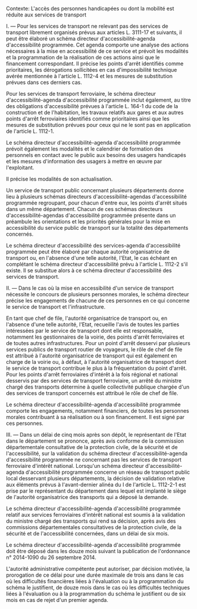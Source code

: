 Contexte: L'accès des personnes handicapées ou dont la mobilité est réduite aux services de transport

I. — Pour les services de transport ne relevant pas des services de transport librement organisés prévus aux articles L. 3111-17 et suivants, il peut être élaboré un schéma directeur d'accessibilité-agenda d'accessibilité programmée. Cet agenda comporte une analyse des actions nécessaires à la mise en accessibilité de ce service et prévoit les modalités et la programmation de la réalisation de ces actions ainsi que le financement correspondant. Il précise les points d'arrêt identifiés comme prioritaires, les dérogations sollicitées en cas d'impossibilité technique avérée mentionnée à l'article L. 1112-4 et les mesures de substitution prévues dans ces derniers cas.

Pour les services de transport ferroviaire, le schéma directeur d'accessibilité-agenda d'accessibilité programmée inclut également, au titre des obligations d'accessibilité prévues à l'article L. 164-1 du code de la construction et de l'habitation, les travaux relatifs aux gares et aux autres points d'arrêt ferroviaires identifiés comme prioritaires ainsi que les mesures de substitution prévues pour ceux qui ne le sont pas en application de l'article L. 1112-1.

Le schéma directeur d'accessibilité-agenda d'accessibilité programmée prévoit également les modalités et le calendrier de formation des personnels en contact avec le public aux besoins des usagers handicapés et les mesures d'information des usagers à mettre en œuvre par l'exploitant.

Il précise les modalités de son actualisation.

Un service de transport public concernant plusieurs départements donne lieu à plusieurs schémas directeurs d'accessibilité-agendas d'accessibilité programmée regroupant, pour chacun d'entre eux, les points d'arrêt situés dans un même département. Chacun de ces schémas directeurs d'accessibilité-agendas d'accessibilité programmée présente dans un préambule les orientations et les priorités générales pour la mise en accessibilité du service public de transport sur la totalité des départements concernés.

Le schéma directeur d'accessibilité des services-agenda d'accessibilité programmée peut être élaboré par chaque autorité organisatrice de transport ou, en l'absence d'une telle autorité, l'Etat, le cas échéant en complétant le schéma directeur d'accessibilité prévu à l'article L. 1112-2 s'il existe. Il se substitue alors à ce schéma directeur d'accessibilité des services de transport.

II. — Dans le cas où la mise en accessibilité d'un service de transport nécessite le concours de plusieurs personnes morales, le schéma directeur précise les engagements de chacune de ces personnes en ce qui concerne le service de transport et l'infrastructure.

En tant que chef de file, l'autorité organisatrice de transport ou, en l'absence d'une telle autorité, l'Etat, recueille l'avis de toutes les parties intéressées par le service de transport dont elle est responsable, notamment les gestionnaires de la voirie, des points d'arrêt ferroviaires et de toutes autres infrastructures. Pour un point d'arrêt desservi par plusieurs services publics de transport routier de voyageurs, le rôle de chef de file est attribué à l'autorité organisatrice de transport qui est également en charge de la voirie ou, à défaut, à l'autorité organisatrice de transport dont le service de transport contribue le plus à la fréquentation du point d'arrêt. Pour les points d'arrêt ferroviaires d'intérêt à la fois régional et national desservis par des services de transport ferroviaire, un arrêté du ministre chargé des transports détermine à quelle collectivité publique chargée d'un des services de transport concernés est attribué le rôle de chef de file.

Le schéma directeur d'accessibilité-agenda d'accessibilité programmée comporte les engagements, notamment financiers, de toutes les personnes morales contribuant à sa réalisation ou à son financement. Il est signé par ces personnes.

III. — Dans un délai de cinq mois après son dépôt, le représentant de l'Etat dans le département se prononce, après avis conforme de la commission départementale consultative de la protection civile, de la sécurité et de l'accessibilité, sur la validation du schéma directeur d'accessibilité-agenda d'accessibilité programmée ne concernant pas les services de transport ferroviaire d'intérêt national. Lorsqu'un schéma directeur d'accessibilité-agenda d'accessibilité programmée concerne un réseau de transport public local desservant plusieurs départements, la décision de validation relative aux éléments prévus à l'avant-dernier alinéa du I de l'article L. 1112-2-1 est prise par le représentant du département dans lequel est implanté le siège de l'autorité organisatrice des transports qui a déposé la demande.

Le schéma directeur d'accessibilité-agenda d'accessibilité programmée relatif aux services ferroviaires d'intérêt national est soumis à la validation du ministre chargé des transports qui rend sa décision, après avis des commissions départementales consultatives de la protection civile, de la sécurité et de l'accessibilité concernées, dans un délai de six mois.

Le schéma directeur d'accessibilité-agenda d'accessibilité programmée doit être déposé dans les douze mois suivant la publication de l'ordonnance n° 2014-1090 du 26 septembre 2014.

L'autorité administrative compétente peut autoriser, par décision motivée, la prorogation de ce délai pour une durée maximale de trois ans dans le cas où les difficultés financières liées à l'évaluation ou à la programmation du schéma le justifient, de douze mois dans le cas où les difficultés techniques liées à l'évaluation ou à la programmation du schéma le justifient ou de six mois en cas de rejet d'un premier agenda.